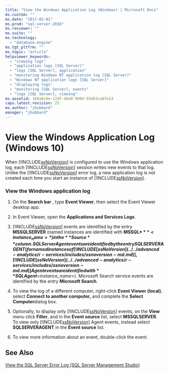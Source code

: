 ```yaml
---
title: "View the Windows Application Log (Windows) | Microsoft Docs"
ms.custom: ""
ms.date: "2017-02-01"
ms.prod: "sql-server-2016"
ms.reviewer: ""
ms.suite: ""
ms.technology: 
  - "database-engine"
ms.tgt_pltfrm: ""
ms.topic: "article"
helpviewer_keywords: 
  - "viewing logs"
  - "application logs [SQL Server]"
  - "logs [SQL Server], application"
  - "monitoring Windows NT application log [SQL Server]"
  - "Windows NT application logs [SQL Server]"
  - "displaying logs"
  - "monitoring [SQL Server], events"
  - "logs [SQL Server], viewing"
ms.assetid: 168a6c6e-12df-46a9-9904-55d63ca8fe14
caps.latest.revision: 25
ms.author: "jhubbard"
manager: "jhubbard"
---
```

# View the Windows Application Log (Windows 10)
  When [!INCLUDE[ssNoVersion](../../advanced-analytics/r-services/includes/ssnoversion-md.md)] is configured to use the Windows application log, each [!INCLUDE[ssNoVersion](../../advanced-analytics/r-services/includes/ssnoversion-md.md)] session writes new events to that log. Unlike the [!INCLUDE[ssNoVersion](../../advanced-analytics/r-services/includes/ssnoversion-md.md)] error log, a new application log is not created each time you start an instance of [!INCLUDE[ssNoVersion](../../advanced-analytics/r-services/includes/ssnoversion-md.md)].  
  
### View the Windows application log  
  
1.  On the **Search bar** , type **Event Viewer**, then select the Event Viewer desktop app.
  
2.  In Event Viewer, open the **Applications and Services Logs**.    
3.  [!INCLUDE[ssNoVersion](../../advanced-analytics/r-services/includes/ssnoversion-md.md)] events are identified by the entry **MSSQLSERVER** (named instances are identified with **MSSQL$***<instance_name>*) in the **Source** column. SQL Server Agent events are identified by the entry SQLSERVERAGENT (for named instances of [!INCLUDE[ssNoVersion](../../advanced-analytics/r-services/includes/ssnoversion-md.md)], [!INCLUDE[ssNoVersion](../../advanced-analytics/r-services/includes/ssnoversion-md.md)] Agent events are identified with **SQLAgent$**\<*instance_name*>). Microsoft Search service events are identified by the entry **Microsoft Search**.  
  
4.  To view the log of a different computer, right-click **Event Viewer (local)**, select **Connect to another computer,** and complete the **Select Computer**dialog box.  
  
5.  Optionally, to display only [!INCLUDE[ssNoVersion](../../advanced-analytics/r-services/includes/ssnoversion-md.md)] events, on the **View** menu click **Filter**, and in the **Event source** list, select **MSSQLSERVER**. To view only [!INCLUDE[ssNoVersion](../../advanced-analytics/r-services/includes/ssnoversion-md.md)] Agent events, instead select **SQLSERVERAGENT** in the **Event source** list.  
  
6.  To view more information about an event, double-click the event.  
  
## See Also  
 [View the SQL Server Error Log &#40;SQL Server Management Studio&#41;](../../relational-databases/performance/view-the-sql-server-error-log-sql-server-management-studio.md)  
  
  
